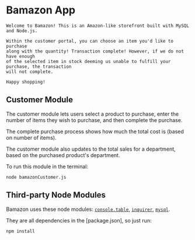 # Bamazon App

```
Welcome to Bamazon! This is an Amazon-like storefront built with MySQL and Node.js. 

Within the customer portal, you can choose an item you'd like to purchase
along with the quantity! Transaction complete! However, if we do not have enough 
of the selected item in stock deeming us unable to fulfill your purchase, the transaction 
will not complete.

Happy shopping!
 ```
 ## Customer Module

The customer module lets users select a product to purchase, enter the number of items they wish to purchase, and then complete the purchase.

The complete purchase process shows how much the total cost is (based on number of items).

The customer module also updates to the total sales for a department, based on the purchased product's department.

To run this module in the terminal:

`node bamazonCustomer.js`


 ## Third-party Node Modules

Bamazon uses these node modules: [`console.table`](https://www.npmjs.com/package/console.table), [`inquirer`](https://www.npmjs.com/package/inquirer), [`mysql`](https://www.npmjs.com/package/mysql).

They are all dependencies in the [package.json], so just run:

`npm install`



